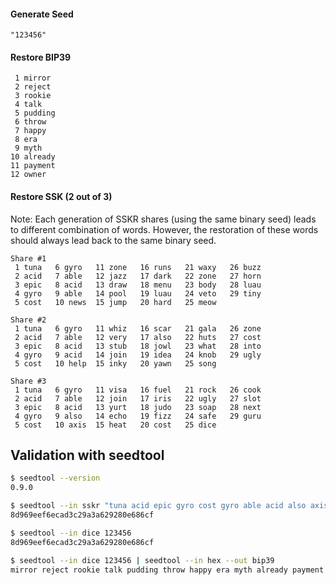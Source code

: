 

#### Generate Seed

    "123456"


#### Restore BIP39

     1 mirror
     2 reject
     3 rookie
     4 talk
     5 pudding
     6 throw
     7 happy
     8 era
     9 myth
    10 already
    11 payment
    12 owner


#### Restore SSK (2 out of 3)

Note: Each generation of SSKR shares (using the same binary seed) leads to different combination of words.
However, the restoration of these words should always lead back to the same binary seed.

    Share #1
     1 tuna   6 gyro   11 zone   16 runs   21 waxy   26 buzz
     2 acid   7 able   12 jazz   17 dark   22 zone   27 horn
     3 epic   8 acid   13 draw   18 menu   23 body   28 luau
     4 gyro   9 able   14 pool   19 luau   24 veto   29 tiny
     5 cost   10 news  15 jump   20 hard   25 meow
     
    Share #2
     1 tuna   6 gyro   11 whiz   16 scar   21 gala   26 zone
     2 acid   7 able   12 very   17 also   22 huts   27 cost
     3 epic   8 acid   13 stub   18 jowl   23 what   28 into
     4 gyro   9 acid   14 join   19 idea   24 knob   29 ugly
     5 cost   10 help  15 inky   20 yawn   25 song

    Share #3
     1 tuna   6 gyro   11 visa   16 fuel   21 rock   26 cook
     2 acid   7 able   12 join   17 iris   22 ugly   27 slot
     3 epic   8 acid   13 yurt   18 judo   23 soap   28 next
     4 gyro   9 also   14 echo   19 fizz   24 safe   29 guru
     5 cost   10 axis  15 heat   20 cost   25 dice


## Validation with seedtool

```bash
$ seedtool --version
0.9.0

$ seedtool --in sskr "tuna acid epic gyro cost gyro able acid also axis visa join yurt echo heat fuel iris judo fizz cost rock ugly soap safe dice cook slot next guru" "tuna acid epic gyro cost gyro able acid acid help whiz very stub join inky scar also jowl idea yawn gala huts what knob song zone cost into ugly"
8d969eef6ecad3c29a3a629280e686cf

$ seedtool --in dice 123456
8d969eef6ecad3c29a3a629280e686cf

$ seedtool --in dice 123456 | seedtool --in hex --out bip39
mirror reject rookie talk pudding throw happy era myth already payment owner
```
